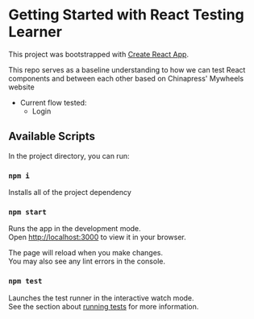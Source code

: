 # Getting Started with React Testing Learner

This project was bootstrapped with [Create React App](https://github.com/facebook/create-react-app).

This repo serves as a baseline understanding to how we can test React components and between each other based on Chinapress' Mywheels website
- Current flow tested:
  - Login

## Available Scripts

In the project directory, you can run:

### `npm i`
Installs all of the project dependency

### `npm start`

Runs the app in the development mode.\
Open [http://localhost:3000](http://localhost:3000) to view it in your browser.

The page will reload when you make changes.\
You may also see any lint errors in the console.

### `npm test`

Launches the test runner in the interactive watch mode.\
See the section about [running tests](https://facebook.github.io/create-react-app/docs/running-tests) for more information.
